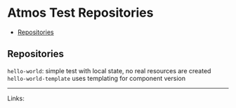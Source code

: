 # Atmos Test Repositories

<!-- vim-markdown-toc Marked -->

* [Repositories](#repositories)

<!-- vim-markdown-toc -->

## Repositories

`hello-world`: simple test with local state, no real resources are created
`hello-world-template` uses templating for component version

---

Links:

<!-- vim: set fenc=utf-8 spell spl=en: -->

